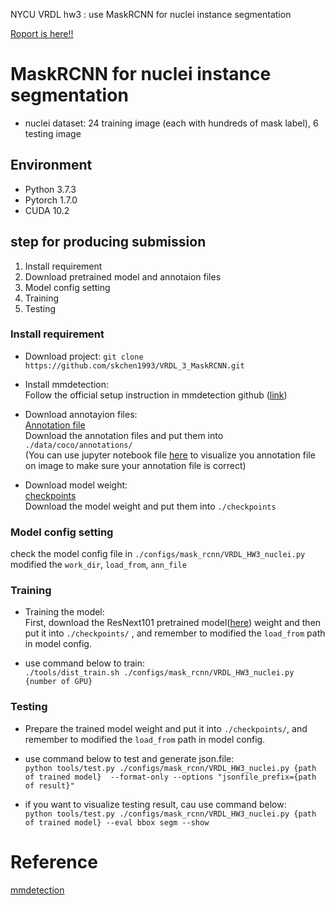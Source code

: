 NYCU VRDL hw3 : use MaskRCNN for nuclei instance segmentation

[Roport is here!!](https://drive.google.com/file/d/1uHuA5tXRzZy0WN-6m4LRx2EaYF4HCvim/view?usp=sharing)

# MaskRCNN for nuclei instance segmentation
- nuclei dataset: 24 training image (each with hundreds of mask label), 6 testing image 

## Environment
- Python 3.7.3
- Pytorch 1.7.0
- CUDA 10.2  

## step for producing submission
1. Install requirement
2. Download pretrained model and annotaion files
3. Model config setting
4. Training
5. Testing


### Install requirement
- Download project:
 `git clone https://github.com/skchen1993/VRDL_3_MaskRCNN.git`  
- Install mmdetection:  
  Follow the official setup instruction in mmdetection github ([link](https://github.com/open-mmlab/mmdetection/blob/master/docs/en/get_started.md))  
  
- Download annotayion files:  
[Annotation file](https://drive.google.com/drive/folders/1Ef7VlM0ZSpsSWA4JDs-y_N9nVYlcEDux?usp=sharing)    
Download the annotation files and put them into `./data/coco/annotations/`  
(You can use jupyter notebook file [here](https://colab.research.google.com/drive/1Kat61LeJKL6icLnDDDoiBVoZrEMslcYh?usp=sharing) to visualize you annotation file on image to make sure your annotation file is correct)  

- Download model weight:    
[checkpoints](https://drive.google.com/file/d/1FeO1K-8MxF5a6jbjn2ea6TGdtQTtSVr9/view?usp=sharing)  
Download the model weight and put them into `./checkpoints`   
   


###  Model config setting
check the model config file in `./configs/mask_rcnn/VRDL_HW3_nuclei.py`  
modified the `work_dir`, `load_from`, `ann_file`  


### Training
- Training the model:  
  First, download the ResNext101 pretrained model([here](https://github.com/open-mmlab/mmdetection/tree/master/configs/mask_rcnn)) weight and then put it into `./checkpoints/`   , and remember to modified the  `load_from` path in model config.
  
- use command below to train:  
  `./tools/dist_train.sh ./configs/mask_rcnn/VRDL_HW3_nuclei.py {number of GPU}`  
  
### Testing
- Prepare the trained model weight and put it into `./checkpoints/`, and remember to modified the  `load_from` path in model config.
- use command below to test and generate json.file:  
`python tools/test.py ./configs/mask_rcnn/VRDL_HW3_nuclei.py {path of trained model}  --format-only --options "jsonfile_prefix={path of result}" `

- if you want to visualize testing result, cau use command below:  
 `python tools/test.py ./configs/mask_rcnn/VRDL_HW3_nuclei.py {path of trained model} --eval bbox segm --show`   
 
 
  
  


# Reference
[mmdetection](https://github.com/open-mmlab/mmdetection)  
